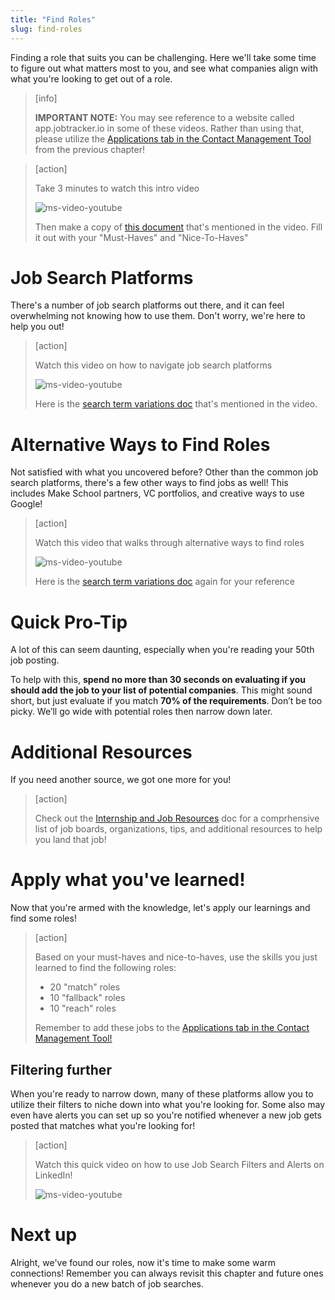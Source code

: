 ```yaml
---
title: "Find Roles"
slug: find-roles
---
```


Finding a role that suits you can be challenging. Here we'll take some time to figure out what matters most to you, and see what companies align with what you're looking to get out of a role.

> [info]
>
> **IMPORTANT NOTE:** You may see reference to a website called app.jobtracker.io in some of these videos. Rather than using that, please utilize the [Applications tab in the Contact Management Tool](https://docs.google.com/spreadsheets/d/18T7xSIWxxOkWbGImLqHiOflepw2S6h-cM-1y4l9zrjQ/edit#gid=1184999698) from the previous chapter!

<!--  -->

> [action]
>
> Take 3 minutes to watch this intro video
>
> ![ms-video-youtube](https://www.youtube.com/watch?v=XCOPwIWf5ck)
>
> Then make a copy of [this document](https://docs.google.com/document/d/1WxcrXA-_M3t-iYLfrGv4MYDSczbNSHRBndk8QPLvgTg/edit?usp=sharing) that's mentioned in the video. Fill it out with your "Must-Haves" and "Nice-To-Haves"

# Job Search Platforms

There's a number of job search platforms out there, and it can feel overwhelming not knowing how to use them. Don't worry, we're here to help you out!

> [action]
>
> Watch this video on how to navigate job search platforms
>
> ![ms-video-youtube](https://www.youtube.com/watch?v=6EFb71F9Ka8)
>
> Here is the [search term variations doc](https://docs.google.com/document/d/1w5iy1g6Pmwxt2yvBdZM5R1BF9e-hQGrfPAGb6TnXxQU/edit?usp=sharing) that's mentioned in the video.

# Alternative Ways to Find Roles

Not satisfied with what you uncovered before? Other than the common job search platforms, there's a few other ways to find jobs as well! This includes Make School partners, VC portfolios, and creative ways to use Google!

> [action]
>
> Watch this video that walks through alternative ways to find roles
>
> ![ms-video-youtube](https://www.youtube.com/watch?v=MsvAANk4I4g)
>
> Here is the [search term variations doc](https://docs.google.com/document/d/1w5iy1g6Pmwxt2yvBdZM5R1BF9e-hQGrfPAGb6TnXxQU/edit?usp=sharing) again for your reference

# Quick Pro-Tip

A lot of this can seem daunting, especially when you're reading your 50th job posting.

To help with this, **spend no more than 30 seconds on evaluating if you should add the job to your list of potential companies**. This might sound short, but just evaluate if you match **70% of the requirements**. Don’t be too picky. We’ll go wide with potential roles then narrow down later.

# Additional Resources

If you need another source, we got one more for you!

> [action]
>
> Check out the [Internship and Job Resources](https://docs.google.com/document/d/1q_6pEY0gOCzvK8junqE80KoNe4JzRWoKfS-4I86po4E/edit) doc for a comprhensive list of job boards, organizations, tips, and additional resources to help you land that job!

# Apply what you've learned!

Now that you're armed with the knowledge, let's apply our learnings and find some roles!

> [action]
>
> Based on your must-haves and nice-to-haves, use the skills you just learned to find the following roles:
>
> - 20 "match" roles
> - 10 "fallback" roles
> - 10 "reach" roles
>
> Remember to add these jobs to the [Applications tab in the Contact Management Tool!](https://docs.google.com/spreadsheets/d/18T7xSIWxxOkWbGImLqHiOflepw2S6h-cM-1y4l9zrjQ/edit#gid=1184999698)  

## Filtering further

When you're ready to narrow down, many of these platforms allow you to utilize their filters to niche down into what you're looking for. Some also may even have alerts you can set up so you're notified whenever a new job gets posted that matches what you're looking for!

> [action]
>
> Watch this quick video on how to use Job Search Filters and Alerts on LinkedIn!
>
> ![ms-video-youtube](https://www.youtube.com/watch?v=oVv3VeQHVIQ)

# Next up

Alright, we've found our roles, now it's time to make some warm connections! Remember you can always revisit this chapter and future ones whenever you do a new batch of job searches.
